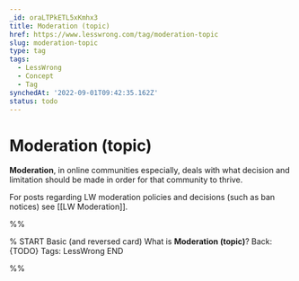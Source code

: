 ```yaml
---
_id: oraLTPkETL5xKmhx3
title: Moderation (topic)
href: https://www.lesswrong.com/tag/moderation-topic
slug: moderation-topic
type: tag
tags:
  - LessWrong
  - Concept
  - Tag
synchedAt: '2022-09-01T09:42:35.162Z'
status: todo
---
```


# Moderation (topic)

**Moderation**, in online communities especially, deals with what decision and limitation should be made in order for that community to thrive. 

For posts regarding LW moderation policies and decisions (such as ban notices) see [[LW Moderation]].


%%

% START
Basic (and reversed card)
What is **Moderation (topic)**?
Back: {TODO}
Tags: LessWrong
END

%%
	
